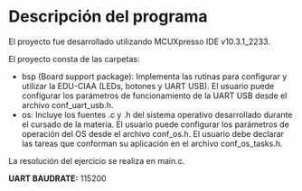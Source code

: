 # Descripción del programa

El proyecto fue desarrollado utilizando MCUXpresso IDE v10.3.1_2233.

El proyecto consta de las carpetas:

-	bsp (Board support package): Implementa las rutinas para configurar y utilizar la EDU-CIAA (LEDs, botones y UART USB).
								 El usuario puede configurar los parámetros de funcionamiento de la UART USB desde el archivo conf_uart_usb.h.
-	os: Incluye los fuentes .c y .h del sistema operativo desarrollado durante el cursado de la materia. 
		El usuario puede configurar los parámetros de operación del OS desde el archivo conf_os.h.
		El usuario debe declarar las tareas que conforman su aplicación en el archivo conf_os_tasks.h.

La resolución del ejercicio se realiza en main.c.

**UART BAUDRATE:** 115200

